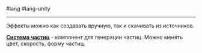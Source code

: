 #lang #lang-unity 

---
Эффекты можно как создавать вручную, так и скачивать из источников.

**[Система частиц](2.%20Frameworks/C-sharp%20-%20Unity/5.%20ВИЗУАЛ/Эффекты/Объекты%20эффектов/Particle%20System.md)** - компонент для генерации частиц. Можно менять цвет, скорость, форму частиц.